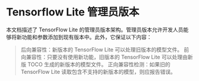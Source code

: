 # Tensorflow Lite 管理员版本
本文档描述了 TensorFlow Lite 的管理员版本架构。管理员版本允许开发人员能够将新功能和参数添加到现有版本中。此外，它保证以下内容：
> 后向兼容性：新版本的 TensorFlow Lite 可以处理旧版本的模型文件。
> 前向兼容性：只要没有使用新功能，旧版本的 TensorFlow Lite 可以处理由新版 TOCO 生成的新版本的模型文件。
> 正向兼容性检测：如果旧的 TensorFlow Lite 读取包含不支持的新版本的模型，则应报告错误。
